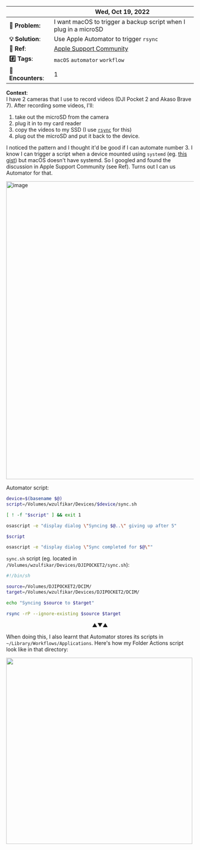 <!-- note -->
| | Wed, Oct 19, 2022 |
|--------|-------|
|**🧶 Problem:**| I want macOS to trigger a backup script when I plug in a microSD |
|**💡 Solution**:| Use Apple Automator to trigger `rsync`|
|**🔗 Ref**: | [Apple Support Community](https://discussions.apple.com/thread/1949216?answerId=9197535022#9197535022) |
|**#️⃣ Tags**:| `macOS` `automator` `workflow` |
|**🔢 Encounters**:| 1 |

**Context**:  
I have 2 cameras that I use to record videos (DJI Pocket 2 and Akaso Brave 7). After recording some videos, I'll:

1. take out the microSD from the camera
2. plug it in to my card reader
3. copy the videos to my SSD (I use [`rsync`](https://linux.die.net/man/1/rsync) for this)
4. plug out the microSD and put it back to the device. 

I noticed the pattern and I thought it'd be good if I can automate number 3. I know I can trigger a script when a device mounted using `systemd` (eg. [this gist](https://gist.github.com/vladbabii/2e76246aab0b5212db2d3759de174ebd)) but macOS doesn't have systemd. So I googled and found the discussion in Apple Support Community (see Ref). Turns out I can us Automator for that.

<img width="800" alt="image" src="https://user-images.githubusercontent.com/7823011/196563929-91668e91-133a-48e9-a74b-e4f755acd43b.png">

Automator script:

```sh
device=$(basename $@)
script=/Volumes/wzulfikar/Devices/$device/sync.sh

[ ! -f "$script" ] && exit 1

osascript -e "display dialog \"Syncing $@..\" giving up after 5"

$script

osascript -e "display dialog \"Sync completed for $@\""
```

`sync.sh` script (eg. located in `/Volumes/wzulfikar/Devices/DJIPOCKET2/sync.sh`):

```sh
#!/bin/sh

source=/Volumes/DJIPOCKET2/DCIM/
target=/Volumes/wzulfikar/Devices/DJIPOCKET2/DCIM/

echo "Syncing $source to $target"

rsync -rP --ignore-existing $source $target
```

<p align=center>▲▼▲</p>

When doing this, I also learnt that Automator stores its scripts in `~/Library/Workflows/Applications`. Here's how my Folder Actions script look like in that directory:

<img width=500 src=https://user-images.githubusercontent.com/7823011/196562731-40775718-edb8-4376-9305-085575cb4780.png />
